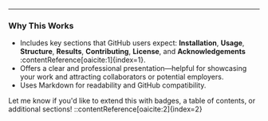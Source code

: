 
---

### Why This Works

- Includes key sections that GitHub users expect: **Installation**, **Usage**, **Structure**, **Results**, **Contributing**, **License**, and **Acknowledgements** :contentReference[oaicite:1]{index=1}.
- Offers a clear and professional presentation—helpful for showcasing your work and attracting collaborators or potential employers.
- Uses Markdown for readability and GitHub compatibility.

Let me know if you'd like to extend this with badges, a table of contents, or additional sections!
::contentReference[oaicite:2]{index=2}
